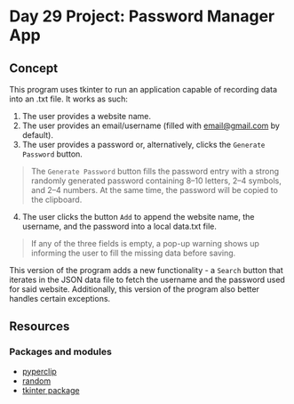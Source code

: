 # Day 29 Project: Password Manager App

## Concept

This program uses tkinter to run an application capable of recording data into an .txt file. It works as such:

1. The user provides a website name.
2. The user provides an email/username (filled with email@gmail.com by default).
3. The user provides a password or, alternatively, clicks the `Generate Password` button.

> The `Generate Password` button fills the password entry with a strong randomly generated password containing
8–10 letters, 2–4 symbols, and 2–4 numbers. At the same time, the password will be copied to the clipboard.

4. The user clicks the button `Add` to append the website name, the username, and the password into a local
data.txt file.

> If any of the three fields is empty, a pop-up warning shows up informing the user to fill the missing data
before saving.

This version of the program adds a new functionality - a `Search` button that iterates in the JSON data file
to fetch the username and the password used for said website. Additionally, this version of the program also
better handles certain exceptions.

## Resources

### Packages and modules

- [pyperclip](https://pypi.org/project/pyperclip/)
- [random](https://docs.python.org/3/library/random.html)
- [tkinter package](https://docs.python.org/3/library/tkinter.html)